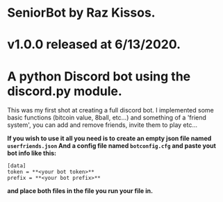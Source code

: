# SeniorBot by Raz Kissos.
# v1.0.0 released at 6/13/2020.
# A python Discord bot using the discord.py module.

This was my first shot at creating a full discord bot.
I implemented some basic functions (bitcoin value, 8ball, etc...) and something
of a 'friend system', you can add and remove friends, invite them to play etc...

**If you wish to use it all you need is to create an empty json file named `userfriends.json` And a config file named `botconfig.cfg` and paste yout bot info like this:**
```config
[data]
token = **<your bot token>**
prefix = **<your bot prefix>**
```
**and place both files in the file you run your file in.**
